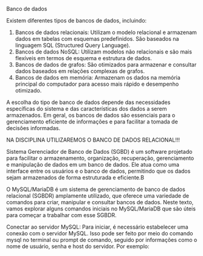 Banco de dados 

Existem diferentes tipos de bancos de dados, incluindo:
1) Bancos de dados relacionais: Utilizam o modelo relacional e armazenam dados em tabelas com esquemas predefinidos. São baseados na linguagem SQL (Structured Query Language).
2) Bancos de dados NoSQL: Utilizam modelos não relacionais e são mais flexíveis em termos de esquema e estrutura de dados.
3) Bancos de dados de grafos: São otimizados para armazenar e consultar dados baseados em relações complexas de grafos.
4) Bancos de dados em memória: Armazenam os dados na memória principal do computador para acesso mais rápido e desempenho otimizado.

A escolha do tipo de banco de dados depende das necessidades específicas do sistema e das características dos dados a serem armazenados. Em geral, os bancos de dados são essenciais para o gerenciamento eficiente de informações e para facilitar a tomada de decisões informadas.

NA DISCIPLINA UTILIZAREMOS O BANCO DE DADOS RELACIONAL!!!

Sistema Gerenciador de Banco de Dados (SGBD) é um software projetado para facilitar o armazenamento, organização, recuperação, gerenciamento e manipulação de dados em um banco de dados. Ele atua como uma interface entre os usuários e o banco de dados, permitindo que os dados sejam armazenados de forma estruturada e eficiente.B

O MySQL/MariaDB é um sistema de gerenciamento de banco de dados relacional (SGBDR) amplamente utilizado, que oferece uma variedade de comandos para criar, manipular e consultar bancos de dados. Neste texto, vamos explorar alguns comandos iniciais no MySQL/MariaDB que são úteis para começar a trabalhar com esse SGBDR.

Conectar ao servidor MySQL: Para iniciar, é necessário estabelecer uma conexão com o servidor MySQL. Isso pode ser feito por meio do comando mysql no terminal ou prompt de comando, seguido por informações como o nome de usuário, senha e host do servidor. Por exemplo: 
